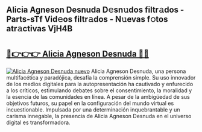 ## Alicia Agneson Desnuda D𝚎sn𝚞dos filtr𝚊dos - Parts-sTf Vid𝚎os filtr𝚊dos - N𝚞evas f𝚘tos atr𝚊ctivas VjH4B

# <h2><a href="http://mbcpdf.tromn.icu/?c=Alicia+Agneson+Desnuda">🔗👉👉👉 Alicia Agneson Desnuda 🔗🔗</a></h2>

[![Alicia Agneson Desnuda nuevo](https://i.imgur.com/pEAQMta.gif)](http://mbcpdf.tromn.icu/?c=Alicia+Agneson+Desnuda)
Alicia Agneson Desnuda, una persona multifacética y paradójica, desafía la comprensión simple. Su uso innovador de los medios digitales para la autopresentación ha cautivado y enfurecido a los críticos, estimulando debates sobre el consentimiento, la moralidad y la esencia de las comunidades en línea. A pesar de la ambigüedad de sus objetivos futuros, su papel en la configuración del mundo virtual es incuestionable. Impulsada por una determinación inquebrantable y un carisma innegable, la presencia de Alicia Agneson Desnuda en el universo digital es transformadora.
